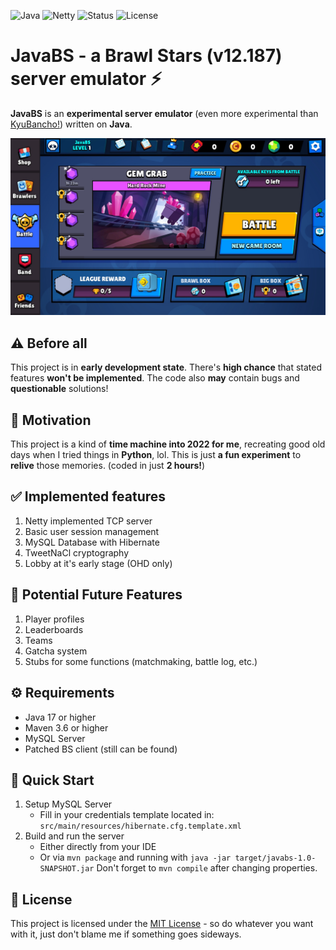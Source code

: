 ![Java](https://img.shields.io/badge/Java-17+-orange?logo=openjdk) ![Netty](https://img.shields.io/badge/Netty-4.x-blue) ![Status](https://img.shields.io/badge/Status-Early_Development-red) ![License](https://img.shields.io/badge/License-MIT-green)
# JavaBS - a Brawl Stars (v12.187) server emulator ⚡
**JavaBS** is an **experimental server emulator** (even more experimental than [KyuBancho!](https://gitlab.com/root-7325/kyu-bancho)) written on **Java**.

![Running JavaBS](screenshots/main.png)

## ⚠️ Before all
This project is in **early development state**. There's **high chance** that stated features **won't be implemented**. The code also **may** contain bugs and **questionable** solutions!

## 💭 Motivation
This project is a kind of **time machine into 2022 for me**, recreating good old days when I tried things in **Python**, lol. This is just **a fun experiment** to **relive** those memories. (coded in just **2 hours!**) 

## ✅ Implemented features
1. Netty implemented TCP server
2. Basic user session management
3. MySQL Database with Hibernate
4. TweetNaCl cryptography
5. Lobby at it's early stage (OHD only)

## 🚧 Potential Future Features
1. Player profiles
2. Leaderboards
3. Teams
4. Gatcha system
5. Stubs for some functions (matchmaking, battle log, etc.)

## ⚙️ Requirements
- Java 17 or higher
- Maven 3.6 or higher
- MySQL Server
- Patched BS client (still can be found)

## 🚀 Quick Start
1. Setup MySQL Server
    - Fill in your credentials template located in: `src/main/resources/hibernate.cfg.template.xml`
2. Build and run the server
    - Either directly from your IDE
    - Or via `mvn package` and running with `java -jar target/javabs-1.0-SNAPSHOT.jar`
      Don't forget to `mvn compile` after changing properties.

## 📃 License
This project is licensed under the [MIT License](LICENSE) - so do whatever you want with it, just don't blame me if something goes sideways.